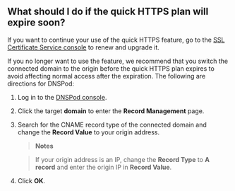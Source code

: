 ## What should I do if the quick HTTPS plan will expire soon?

If you want to continue your use of the quick HTTPS feature, go to the [SSL Certificate Service console](https://console.cloud.tencent.com/https) to renew and upgrade it.

If you no longer want to use the feature, we recommend that you switch the connected domain to the origin before the quick HTTPS plan expires to avoid affecting normal access after the expiration. The following are directions for DNSPod:
1. Log in to the [DNSPod console](https://console.dnspod.cn/dns/list).

2. Click the target **domain** to enter the **Record Management** page.

3. Search for the CNAME record type of the connected domain and change the **Record Value** to your origin address.
   

   > **Notes**
   > 

   > If your origin address is an IP, change the **Record Type** to **A record** and enter the origin IP in **Record Value**.
   > 



4. Click **OK**.
